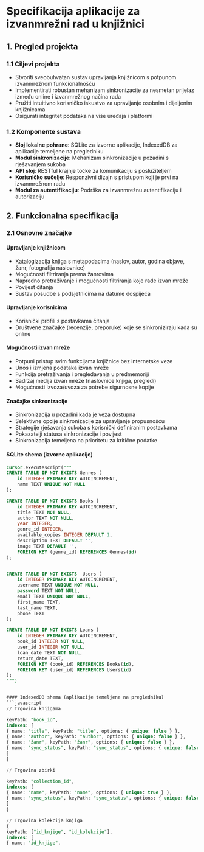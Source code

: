 # Specifikacija aplikacije za izvanmrežni rad u knjižnici

## 1. Pregled projekta

### 1.1 Ciljevi projekta
- Stvoriti sveobuhvatan sustav upravljanja knjižnicom s potpunom izvanmrežnom funkcionalnošću
- Implementirati robustan mehanizam sinkronizacije za nesmetan prijelaz između online i izvanmrežnog načina rada
- Pružiti intuitivno korisničko iskustvo za upravljanje osobnim i dijeljenim knjižnicama
- Osigurati integritet podataka na više uređaja i platformi

### 1.2 Komponente sustava
- **Sloj lokalne pohrane**: SQLite za izvorne aplikacije, IndexedDB za aplikacije temeljene na pregledniku
- **Modul sinkronizacije**: Mehanizam sinkronizacije u pozadini s rješavanjem sukoba
- **API sloj**: RESTful krajnje točke za komunikaciju s poslužiteljem
- **Korisničko sučelje**: Responzivni dizajn s pristupom koji je prvi na izvanmrežnom radu
- **Modul za autentifikaciju**: Podrška za izvanmrežnu autentifikaciju i autorizaciju

## 2. Funkcionalna specifikacija

### 2.1 Osnovne značajke

#### Upravljanje knjižnicom
- Katalogizacija knjiga s metapodacima (naslov, autor, godina objave, žanr, fotografija naslovnice)
- Mogućnosti filtriranja prema žanrovima
- Napredno pretraživanje i mogućnosti filtriranja koje rade izvan mreže
- Povijest čitanja
- Sustav posudbe s podsjetnicima na datume dospijeća
#### Upravljanje korisnicima
- Korisnički profili s postavkama čitanja
- Društvene značajke (recenzije, preporuke) koje se sinkroniziraju kada su online

#### Mogućnosti izvan mreže
- Potpuni pristup svim funkcijama knjižnice bez internetske veze
- Unos i izmjena podataka izvan mreže
- Funkcija pretraživanja i pregledavanja u predmemoriji
- Sadržaj medija izvan mreže (naslovnice knjiga, pregledi)
- Mogućnosti izvoza/uvoza za potrebe sigurnosne kopije

#### Značajke sinkronizacije
- Sinkronizacija u pozadini kada je veza dostupna
- Selektivne opcije sinkronizacije za upravljanje propusnošću
- Strategije rješavanja sukoba s korisnički definiranim postavkama
- Pokazatelji statusa sinkronizacije i povijest
- Sinkronizacija temeljena na prioritetu za kritične podatke

#### SQLite shema (izvorne aplikacije)
```sql
cursor.executescript("""
CREATE TABLE IF NOT EXISTS Genres (
    id INTEGER PRIMARY KEY AUTOINCREMENT,
    name TEXT UNIQUE NOT NULL
);

CREATE TABLE IF NOT EXISTS Books (
    id INTEGER PRIMARY KEY AUTOINCREMENT,
    title TEXT NOT NULL,
    author TEXT NOT NULL,
    year INTEGER,
    genre_id INTEGER,
    available_copies INTEGER DEFAULT 1,
    description TEXT DEFAULT '',
    image TEXT DEFAULT '',
    FOREIGN KEY (genre_id) REFERENCES Genres(id)
);


CREATE TABLE IF NOT EXISTS  Users (
    id INTEGER PRIMARY KEY AUTOINCREMENT,
    username TEXT UNIQUE NOT NULL,
    password TEXT NOT NULL,
    email TEXT UNIQUE NOT NULL,
    first_name TEXT,
    last_name TEXT,
    phone TEXT
);

CREATE TABLE IF NOT EXISTS Loans (
    id INTEGER PRIMARY KEY AUTOINCREMENT,
    book_id INTEGER NOT NULL,
    user_id INTEGER NOT NULL,
    loan_date TEXT NOT NULL,
    return_date TEXT,
    FOREIGN KEY (book_id) REFERENCES Books(id),
    FOREIGN KEY (user_id) REFERENCES Users(id)
);
""")


#### IndexedDB shema (aplikacije temeljene na pregledniku)
```javascript
// Trgovina knjigama

keyPath: "book_id",
indexes: [
{ name: "title", keyPath: "title", options: { unique: false } },
{ name: "author", keyPath: "author", options: { unique: false } },
{ name: "žanr", keyPath: "žanr", options: { unique: false } },
{ name: "sync_status", keyPath: "sync_status", options: { unique: false } }
]
}

// Trgovina zbirki

keyPath: "collection_id",
indexes: [
{ name: "name", keyPath: "name", options: { unique: true } },
{ name: "sync_status", keyPath: "sync_status", options: { unique: false } }
]
}

// Trgovina kolekcija knjiga
{
keyPath: ["id_knjige", "id_kolekcije"],
indexes: [
{ name: "id_knjige",
